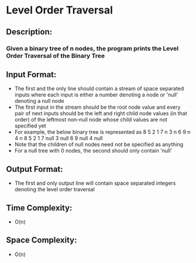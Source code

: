 # Level Order Traversal
## Description:
### Given a binary tree of n nodes, the program prints the Level Order Traversal of the Binary Tree
## Input Format:
* The first and the only line should contain a stream of space separated inputs where each input is either a number denoting a node or 'null' denoting a null node
* The first input in the stream should be the root node value and every pair of next inputs should be the left and right child node values (in that order) of the leftmost non-null node whose child values are not specified yet
* For example, the below binary tree is represented as
                                                      8
                                              5               2
                                          1       7       n       3
                                        n   6   9   n           4   n
8 5 2 1 7 null 3 null 6 9 null 4 null
* Note that the children of null nodes need not be specified as anything
* For a null tree with 0 nodes, the second should only contain 'null'
## Output Format:
* The first and only output line will contain space separated integers denoting the level order traversal
## Time Complexity: 
* O(n)
## Space Complexity: 
* O(n)